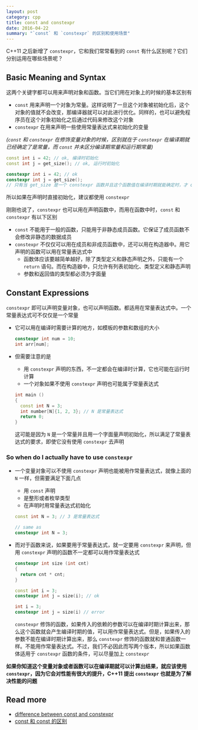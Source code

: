 ```yaml
---
layout: post
category: cpp
title: const and constexpr
date: 2016-04-22
summary: "`const` 和 `constexpr` 的区别和使用场景"
---
```


C++11 之后新增了 `constexpr`，它和我们常常看到的 `const` 有什么区别呢？它们分别运用在哪些场景呢？

## Basic Meaning and Syntax

这两个关键字都可以用来声明对象和函数。当它们用在对象上的时候的基本区别有

- `const` 用来声明一个对象为常量。这样说明了一旦这个对象被初始化后，这个对象的值就不会改变，那编译器就可以对此进行优化。同样的，也可以避免程序员在这个对象初始化之后通过代码来修改这个对象
- `constexpr` 在用来声明一些使用常量表达式来初始化的变量

*(`const` 和 `constexpr` 在修饰变量对象的时候，区别就在于 `constexpr` 在编译期就已经确定了是常量，而 `const` 并未区分编译期常量和运行期常量)*

```c++
const int i = 42; // ok, 编译时初始化
const int j = get_size(); // ok, 运行时初始化
```

```c++
constexpr int i = 42; // ok
constexpr int j = get_size(); 
// 只有当 get_size 是一个 constexpr 函数并且这个函数值在编译时期就能确定时，才 ok
```

所以如果在声明时直接初始化，建议都使用 `constexpr`

刚刚也说了，`constexpr` 也可以用在声明函数中，而用在函数中时，`const` 和 `constexpr` 有以下区别

- `const` 不能用于一般的函数，只能用于非静态成员函数。它保证了成员函数不会修改非静态的数据成员
- `constexpr` 不仅仅可以用在成员和非成员函数中，还可以用在构造器中。用它声明的函数可以用在常量表达式中
  - 函数体应该要越简单越好，除了类型定义和静态声明之外，只能有一个 `return` 语句。而在构造器中，只允许有列表初始化、类型定义和静态声明
  - 参数和返回值的类型都必须为字面量

## Constant Expressions

`constexpr` 即可以声明变量对象，也可以声明函数。都适用在常量表达式中。一个常量表达式可不仅仅是一个常量

- 它可以用在编译时需要计算的地方，如模板的参数和数组的大小

  ```c++
  constexpr int num = 10;
  int arr[num];
  ```

- 但需要注意的是
  - 用 `constexpr` 声明的东西，不一定都会在编译时计算，它也可能在运行时计算
  - 一个对象如果不使用 `constexpr` 声明也可能属于常量表达式

  ```c++
  int main ()
  {
    const int N = 3;
    int number[N]{1, 2, 3}; // N 是常量表达式
    return 0;
  }
  ```

  这可能是因为 `N` 是一个常量并且用一个字面量声明初始化，所以满足了常量表达式的要求，即使它没有使用 `constexpr` 去声明

### So when do I actually have to use `constexpr`

- 一个变量对象可以不使用 `constexpr` 声明也能被用作常量表达式，就像上面的 `N` 一样，但需要满足下面几点

  - 用 `const` 声明
  - 是整形或者枚举类型
  - 在声明时用常量表达式初始化

  ```c++
  const int N = 3; // 3 是常量表达式

  // same as 
  constexpr int N = 3;
  ```

- 而对于函数来说，如果要用于常量表达式，就一定要用 `constexpr` 来声明，但用 `constexpr` 声明的函数不一定都可以用作常量表达式

  ```c++
  constexpr int size (int cnt)
  {
    return cnt * cnt;
  }

  const int i = 3;
  constexpr int j = size(i); // ok

  int i = 3;
  constexpr int j = size(i) // error
  ```

  `constexpr` 修饰的函数，如果传入的依赖的参数可以在编译时期计算出来，那么这个函数就会产生编译时期的值，可以用作常量表达式。但是，如果传入的参数不能在编译时期计算出来，那么 `constexpr` 修饰的函数就和普通函数一样。不能用作常量表达式。不过，我们不必因此而写两个版本，所以如果函数体适用于 `constexpr` 函数的条件，可以尽量加上 `constexpr`

**如果你知道这个变量对象或者函数可以在编译期就可以计算出结果，就应该使用 `constexpr`，因为它会对性能有很大的提升，C++11 提出 `constexpr` 也就是为了解决性能的问题**

## Read more

- [difference between const and constexpr](http://stackoverflow.com/questions/14116003/difference-between-constexpr-and-const)
- [const 和 const 的区别](https://www.zhihu.com/question/29662350)
